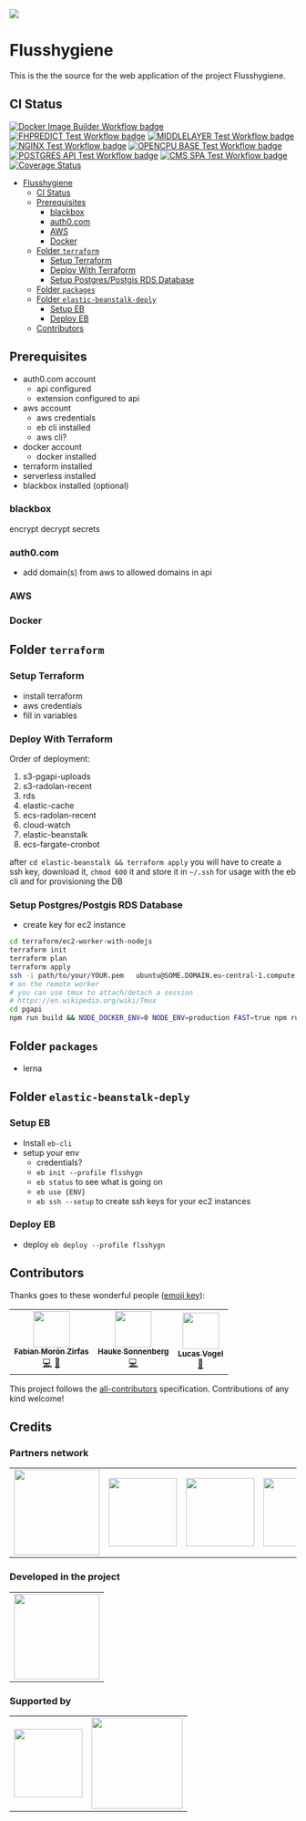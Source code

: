 ![](https://img.shields.io/badge/Build%20with%20%E2%9D%A4%EF%B8%8F-at%20Technologiesitftung%20Berlin-blue)

# Flusshygiene

This is the the source for the web application of the project Flusshygiene.  

## CI Status

[![Docker Image Builder Workflow badge](https://github.com/technologiestiftung/flusshygiene/workflows/Docker%20Image%20Builder/badge.svg)](https://github.com/technologiestiftung/flusshygiene/actions?query=workflow%3A%22Docker+Image+Builder%22) [![FHPREDICT Test Workflow badge](https://github.com/technologiestiftung/flusshygiene/workflows/FHPREDICT%20API%20test%20and%20build/badge.svg)](https://github.com/technologiestiftung/flusshygiene/actions?query=workflow%3A%22FHPREDICT+API+test+and+build%22)  [![MIDDLELAYER Test Workflow badge](https://github.com/technologiestiftung/flusshygiene/workflows/MIDDLELAYER%20test%20and%20build/badge.svg)](https://github.com/technologiestiftung/flusshygiene/actions?query=workflow%3A%22MIDDLELAYER+test+and+build%22) [![NGINX Test Workflow badge](https://github.com/technologiestiftung/flusshygiene/workflows/NGINX%20test%20and%20build/badge.svg)](https://github.com/technologiestiftung/flusshygiene/actions?query=workflow%3A%22NGINX+test+and+build%22) [![OPENCPU BASE Test Workflow badge](https://github.com/technologiestiftung/flusshygiene/workflows/OPENCPU%20BASE%20test%20and%20build/badge.svg)](https://github.com/technologiestiftung/flusshygiene/actions?query=workflow%3A%22OPENCPU+BASE+test+and+build%22) [![POSTGRES API Test Workflow badge](https://github.com/technologiestiftung/flusshygiene/workflows/POSTGRES%20API%20test%20and%20build/badge.svg)](https://github.com/technologiestiftung/flusshygiene/actions?query=workflow%3A%22POSTGRES+API+test+and+build%22) [![CMS SPA Test Workflow badge](https://github.com/technologiestiftung/flusshygiene/workflows/CMS%20SPA%20test%20and%20build/badge.svg)](https://github.com/technologiestiftung/flusshygiene/actions?query=workflow%3A%22CMS+SPA+test+and+build%22) [![Coverage Status](https://coveralls.io/repos/github/technologiestiftung/flusshygiene/badge.svg?branch=master)](https://coveralls.io/github/technologiestiftung/flusshygiene?branch=master)

<!-- https://github.com/<OWNER>/<REPOSITORY>/workflows/<WORKFLOW_FILE_PATH>/badge.svg -->

<!-- @import "[TOC]" {cmd="toc" depthFrom=1 depthTo=6 orderedList=false} -->

<!-- code_chunk_output -->

- [Flusshygiene](#flusshygiene)
  - [CI Status](#ci-status)
  - [Prerequisites](#prerequisites)
    - [blackbox](#blackbox)
    - [auth0.com](#auth0com)
    - [AWS](#aws)
    - [Docker](#docker)
  - [Folder `terraform`](#folder-terraform)
    - [Setup Terraform](#setup-terraform)
    - [Deploy With Terraform](#deploy-with-terraform)
    - [Setup Postgres/Postgis RDS Database](#setup-postgrespostgis-rds-database)
  - [Folder `packages`](#folder-packages)
  - [Folder `elastic-beanstalk-deply`](#folder-elastic-beanstalk-deply)
    - [Setup EB](#setup-eb)
    - [Deploy EB](#deploy-eb)
  - [Contributors](#contributors)

<!-- /code_chunk_output -->

## Prerequisites

- auth0.com account
  - api configured
  - extension configured to api
- aws account
  - aws credentials
  - eb cli installed
  - aws cli?
- docker account
  - docker installed
- terraform installed
- serverless installed
- blackbox installed (optional)


### blackbox

encrypt decrypt secrets

### auth0.com

- add domain(s) from aws to allowed domains in api

### AWS

### Docker

## Folder `terraform`


### Setup Terraform

- install terraform
- aws credentials
- fill in variables

### Deploy With Terraform

Order of deployment:

1. s3-pgapi-uploads
2. s3-radolan-recent
3. rds
4. elastic-cache
5. ecs-radolan-recent
6. cloud-watch
7. elastic-beanstalk
8. ecs-fargate-cronbot

after `cd elastic-beanstalk && terraform apply` you will have to create a ssh key, download it, `chmod 600` it and store it in `~/.ssh` for usage with the eb cli and for provisioning the DB

### Setup Postgres/Postgis RDS Database

- create key for ec2 instance

```bash
cd terraform/ec2-worker-with-nodejs
terraform init
terraform plan
terraform apply
ssh -i path/to/your/YOUR.pem   ubuntu@SOME.DOMAIN.eu-central-1.compute.amazonaws.com
# on the remote worker
# you can use tmux to attach/detach a session
# https://en.wikipedia.org/wiki/Tmux
cd pgapi
npm run build && NODE_DOCKER_ENV=0 NODE_ENV=production FAST=true npm run populatedb
```

## Folder `packages`

- lerna

## Folder `elastic-beanstalk-deply`

### Setup EB

- Install `eb-cli`
- setup your env 
  - credentials?
  - `eb init --profile flsshygn`
  - `eb status` to see what is going on
  - `eb use {ENV}`
  - `eb ssh --setup` to create ssh keys for your ec2 instances

### Deploy EB

- deploy `eb deploy --profile flsshygn`

## Contributors

Thanks goes to these wonderful people ([emoji key](https://allcontributors.org/docs/en/emoji-key)):

<!-- ALL-CONTRIBUTORS-LIST:START - Do not remove or modify this section -->
<!-- prettier-ignore-start -->
<!-- markdownlint-disable -->
<table>
  <tr>
    <td align="center"><a href="https://fabianmoronzirfas.me/"><img src="https://avatars.githubusercontent.com/u/315106?v=4?s=64" width="64px;" alt=""/><br /><sub><b>Fabian Morón Zirfas</b></sub></a><br /><a href="https://github.com/technologiestiftung/CityLAB Slides/commits?author=ff6347" title="Code">💻</a> <a href="https://github.com/technologiestiftung/CityLAB Slides/commits?author=ff6347" title="Documentation">📖</a></td>
    <td align="center"><a href="https://github.com/hsonne"><img src="https://avatars.githubusercontent.com/u/11964315?v=4?s=64" width="64px;" alt=""/><br /><sub><b>Hauke Sonnenberg</b></sub></a><br /><a href="https://github.com/technologiestiftung/CityLAB Slides/commits?author=hsonne" title="Code">💻</a></td>
    <td align="center"><a href="https://github.com/vogelino"><img src="https://avatars.githubusercontent.com/u/2759340?v=4?s=64" width="64px;" alt=""/><br /><sub><b>Lucas Vogel</b></sub></a><br /><a href="https://github.com/technologiestiftung/CityLAB Slides/commits?author=vogelino" title="Documentation">📖</a></td>
  </tr>
</table>

<!-- markdownlint-restore -->
<!-- prettier-ignore-end -->

<!-- ALL-CONTRIBUTORS-LIST:END -->

This project follows the [all-contributors](https://github.com/all-contributors/all-contributors) specification. Contributions of any kind welcome!

## Credits

### Partners network
<table>
  <tr>
    <td>
      <a src="https://www.berlin.de/lageso/">
        <img width="150" src="https://logos.citylab-berlin.org/logo-lageso.svg" />
      </a>
    </td>
    <td>
      <a src="https://www.bwb.de/de/index.php">
        <img width="120" src="https://logos.citylab-berlin.org/logo-berliner-wasserbetriebe.svg" />
      </a>
    </td>
    <td>
      <a src="https://www.kompetenz-wasser.de/en">
        <img width="120" src="https://logos.citylab-berlin.org/logo-kwb.svg" />
      </a>
    </td>
    <td>
      <a src="https://www.technologiestiftung-berlin.de/en/">
        <img width="120" src="https://logos.citylab-berlin.org/logo-technologiestiftung-berlin-en.svg" />
      </a>
    </td>
  </tr>
</table>

### Developed in the project
<table>
  <tr>
    <td>
      <a src="https://www.kompetenz-wasser.de/en">
        <img width="150" src="https://logos.citylab-berlin.org/logo-flusshygiene.png" />
      </a>
    </td>
</table>

### Supported by
<table>
  <tr>
    <td>
      <a src="https://www.bmbf.de/bmbf/en/home/home_node.html">
        <img width="120" src="https://logos.citylab-berlin.org/logo-bbf.svg" />
      </a>
    </td>
    <td>
      <a src="https://bmbf.nawam-rewam.de/en/">
        <img width="160" src="https://logos.citylab-berlin.org/logo-nawam.jpg" />
      </a>
    </td>
  </tr>
</table>
